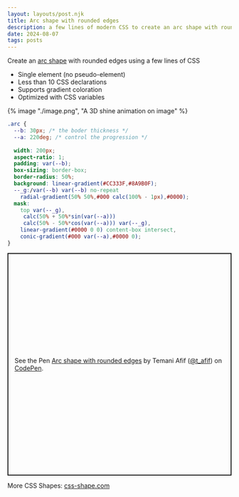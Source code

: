 ```yaml
---
layout: layouts/post.njk
title: Arc shape with rounded edges
description: a few lines of modern CSS to create an arc shape with rounded edges
date: 2024-08-07
tags: posts
---
```


Create an [arc shape](https://css-shape.com/arc/) with rounded edges using a few lines of CSS
* Single element (no pseudo-element)
* Less than 10 CSS declarations
* Supports gradient coloration
* Optimized with CSS variables


{% image "./image.png", "A 3D shine animation on image" %}

```css
.arc {
  --b: 30px; /* the boder thickness */
  --a: 220deg; /* control the progression */
  
  width: 200px;
  aspect-ratio: 1;
  padding: var(--b);
  box-sizing: border-box;
  border-radius: 50%;
  background: linear-gradient(#CC333F,#8A9B0F);
  --_g:/var(--b) var(--b) no-repeat
    radial-gradient(50% 50%,#000 calc(100% - 1px),#0000);
  mask:
    top var(--_g),
     calc(50% + 50%*sin(var(--a))) 
     calc(50% - 50%*cos(var(--a))) var(--_g),
    linear-gradient(#0000 0 0) content-box intersect,
    conic-gradient(#000 var(--a),#0000 0);
}
```

<p class="codepen" data-height="500" data-default-tab="result" data-slug-hash="oNrwRqP" data-pen-title="Arc shape with rounded edges" data-preview="true" data-user="t_afif" style="height: 500px; box-sizing: border-box; display: flex; align-items: center; justify-content: center; border: 2px solid; margin: 1em 0; padding: 1em;">
  <span>See the Pen <a href="https://codepen.io/t_afif/pen/oNrwRqP">
  Arc shape with rounded edges</a> by Temani Afif (<a href="https://codepen.io/t_afif">@t_afif</a>)
  on <a href="https://codepen.io">CodePen</a>.</span>
</p>
<script async src="https://cpwebassets.codepen.io/assets/embed/ei.js"></script>


More CSS Shapes: [css-shape.com](https://css-shape.com/)